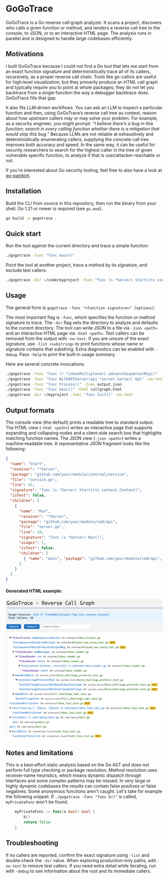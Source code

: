 # GoGoTrace

GoGoTrace is a Go reverse call‑graph analyzer. It scans a project, discovers who calls a given function or method, and renders a reverse call tree to the console, to JSON, or to an interactive HTML page. The analysis runs in parallel and is designed to handle large codebases efficiently.

## Motivations

I built GoGoTrace because I could not find a Go tool that lets me start from an exact function signature and deterministically trace all of its callers, recursively, as a proper reverse call chain. Tools like go-callvis are useful for high‑level visualization, but they primarily produce an HTML call graph and typically require you to point at whole packages; they do not let you backtrace from a single function the way a debugger backtrace does. GoGoTrace fills that gap.

It also fits LLM‑driven workflows. You can ask an LLM to inspect a particular function and then, using GoGoTrace’s reverse call tree as context, reason about how upstream callers may or may solve your problem.
For example, as a security engineer, you might prompt: _“I believe there’s a bug in this function; search in every calling function whether there is a mitigation that would stop this bug.”_ Because LLMs are not reliable at exhaustively and deterministically enumerating callers, supplying the concrete call tree improves both accuracy and speed. In the same way, it can be useful for security researchers to search for the highest caller in the tree of given vulnerable specific function, to analyze if that is user/attacker-reachable or not.

If you're interested about Go security tooling, feel free to also have a look at [go-panikint](https://github.com/kevin-valerio/go-panikint).

## Installation

Build the CLI from source in this repository, then run the binary from your shell. Go 1.21 or newer is required (see `go.mod`).

```bash
go build -o gogotrace .
```

## Quick start

Run the tool against the current directory and trace a simple function:

```bash
./gogotrace -func "func main()"
```

Point the tool at another project, trace a method by its signature, and exclude test callers:

```bash
./gogotrace -dir ~/code/myproject -func "func (s *Server) Start(ctx context.Context)" -no-test
```



## Usage

The general form is `gogotrace -func "<function signature>" [options]`.

The most important flag is `-func`, which specifies the function or method signature to trace. The `-dir` flag sets the directory to analyze and defaults to the current directory. The tool can write JSON to a file via `-json <path>` and an interactive HTML page via `-html <path>`. Test callers can be removed from the output with `-no-test`. If you are unsure of the exact signature, use `-list <substring>` to print functions whose name or signature contains that substring. Extra diagnostics can be enabled with `-debug`. Pass `-help` to print the built‑in usage summary.

Here are several concrete invocations:

```bash
./gogotrace -func "func (r *inboxMultiplexer) advanceSequencerMsg()"
./gogotrace -func "func WithAPIServer(api *server.Server) Opt" -no-test
./gogotrace -func "func Process()" -json output.json
./gogotrace -func "func main()" -html callgraph.html
./gogotrace -dir ~/myproject -func "func Init()" -no-test
```

## Output formats

The console view (the default) prints a readable tree to standard output. The HTML view (`-html <path>`) writes an interactive page that supports expanding and collapsing nodes and a client‑side search box that highlights matching function names. The JSON view (`-json <path>`) writes a machine‑readable tree. A representative JSON fragment looks like the following:

```json
{
  "name": "Start",
  "receiver": "*Server",
  "package": "github.com/your/module/internal/service",
  "file": "service.go",
  "line": 42,
  "signature": "func (s *Server) Start(ctx context.Context)",
  "isTest": false,
  "children": [
    {
      "name": "Run",
      "receiver": "*Server",
      "package": "github.com/your/module/cmd/api",
      "file": "server.go",
      "line": 10,
      "signature": "func (s *Server) Run()",
      "usages": 1,
      "isTest": false,
      "children": [
        { "name": "main", "package": "github.com/your/module/cmd/api", "file": "main.go", "line": 5, "signature": "func main()" }
      ]
    }
  ]
}
```

#### Generated HTML example:

![html example](doc/example_html.png "Example")


## Notes and limitations

This is a best‑effort static analysis based on the Go AST and does not perform full type checking or package resolution. Method resolution uses receiver‑name heuristics, which means dynamic dispatch through interfaces and some complex patterns may be missed. In very large or highly dynamic codebases the results can contain false positives or false negatives.
Some anonymous functions aren't caught. Let's take for example the following snippet. If `./gogotrace -func "func b()"` is called, `myPrivateFunc` won't be found. 
```go
	myPrivateFunc := func(a bool) bool {
		b()
		return false
	}
```

## Troubleshooting

If no callers are reported, confirm the exact signature using `-list` and double‑check the `-dir` value. When exploring production‑only paths, add `-no-test` to remove test callers. If you need extra detail while iterating, run with `-debug` to see information about the root and its immediate callers.
